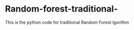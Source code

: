 Random-forest-traditional-
==========================

This is the python code for traditional Random Forest lgorithm
